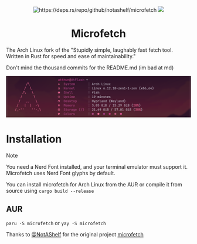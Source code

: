 <div align="center">
    <img src="https://deps.rs/repo/github/notashelf/microfetch/status.svg" alt="https://deps.rs/repo/github/notashelf/microfetch">
    <!-- <img src="https://img.shields.io/github/v/release/notashelf/microfetch?display_name=tag&color=DEA584"> -->
    <img src="https://img.shields.io/github/stars/atthun/microfetch?label=stars&color=DEA584">
</div>

<h1 align="center">Microfetch</h1>

The Arch Linux fork of the "Stupidly simple, laughably fast fetch tool. Written in Rust for speed and ease of maintainability."

Don't mind the thousand commits for the README.md (im bad at md)

<p align="center">
  <img
    alt="latest demo"
    src="./.github/assets/demo.png"
    width="850px"
  >
</p>

# Installation

> [!NOTE]
> You need a Nerd Font installed, and your terminal emulator must support it. Microfetch uses Nerd Font glyphs by default.

You can install microfetch for Arch Linux from the AUR or compile it from source using `cargo build --release`

## AUR
`paru -S microfetch`
or
`yay -S microfetch`

Thanks to [@NotAShelf](https://github.com/NotAShelf) for the original project [microfetch](https://github.com/NotAShelf/microfetch) 

